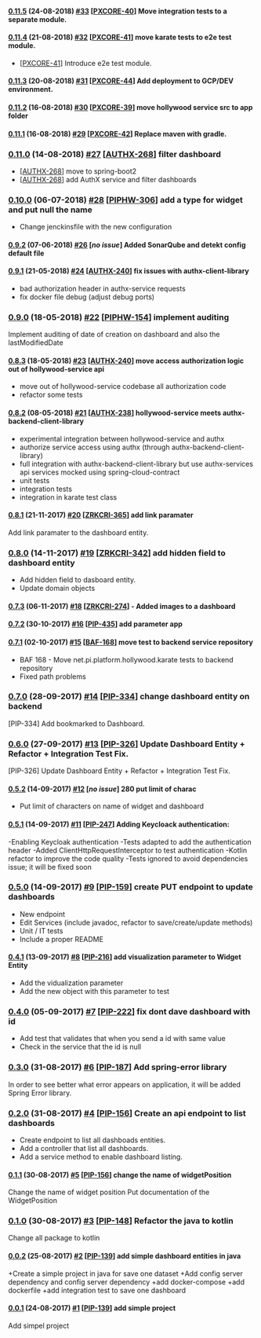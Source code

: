 #### [0.11.5](https://bitbucket.pibenchmark.com/projects/HOL/repos/hollywood-service/browse?at=refs%2Ftags%2Fv0.11.5) (24-08-2018) [#33](https://bitbucket.pibenchmark.com/projects/HOL/repos/hollywood-service/pull-requests/33/overview) [[PXCORE-40](https://jira.predictx.com/browse/PXCORE-40)] Move integration tests to a separate module.

#### [0.11.4](https://bitbucket.pibenchmark.com/projects/HOL/repos/hollywood-service/browse?at=refs%2Ftags%2Fv0.11.4) (21-08-2018) [#32](https://bitbucket.pibenchmark.com/projects/HOL/repos/hollywood-service/pull-requests/32/overview) [[PXCORE-41](https://jira.predictx.com/browse/PXCORE-41)] move karate tests to e2e test module.

* [[PXCORE-41](https://jira.predictx.com/browse/PXCORE-41)] Introduce e2e test module.

#### [0.11.3](https://bitbucket.pibenchmark.com/projects/HOL/repos/hollywood-service/browse?at=refs%2Ftags%2Fv0.11.3) (20-08-2018) [#31](https://bitbucket.pibenchmark.com/projects/HOL/repos/hollywood-service/pull-requests/31/overview) [[PXCORE-44](https://jira.predictx.com/browse/PXCORE-44)] Add deployment to GCP/DEV environment.

#### [0.11.2](https://bitbucket.pibenchmark.com/projects/HOL/repos/hollywood-service/browse?at=refs%2Ftags%2Fv0.11.2) (16-08-2018) [#30](https://bitbucket.pibenchmark.com/projects/HOL/repos/hollywood-service/pull-requests/30/overview) [[PXCORE-39](https://jira.predictx.com/browse/PXCORE-39)] move hollywood service src to app folder

#### [0.11.1](https://bitbucket.pibenchmark.com/projects/HOL/repos/hollywood-service/browse?at=refs%2Ftags%2Fv0.11.1) (16-08-2018) [#29](https://bitbucket.pibenchmark.com/projects/HOL/repos/hollywood-service/pull-requests/29/overview) [[PXCORE-42](https://jira.predictx.com/browse/PXCORE-42)] Replace maven with gradle.

### [0.11.0](https://bitbucket.pibenchmark.com/projects/HOL/repos/hollywood-service/browse?at=refs%2Ftags%2Fv0.11.0) (14-08-2018) [#27](https://bitbucket.pibenchmark.com/projects/HOL/repos/hollywood-service/pull-requests/27/overview) [[AUTHX-268](https://jira.predictx.com/browse/AUTHX-268)] filter dashboard

* [[AUTHX-268](https://jira.predictx.com/browse/AUTHX-268)] move to spring-boot2
* [[AUTHX-268](https://jira.predictx.com/browse/AUTHX-268)] add AuthX service and filter dashboards

### [0.10.0](https://bitbucket.pibenchmark.com/projects/HOL/repos/hollywood-service/browse?at=refs%2Ftags%2Fv0.10.0) (06-07-2018) [#28](https://bitbucket.pibenchmark.com/projects/HOL/repos/hollywood-service/pull-requests/28/overview) [[PIPHW-306](https://jira.predictx.com/browse/PIPHW-306)] add a type for widget and put null the name

+ Change jenckinsfile with the new configuration

#### [0.9.2](https://bitbucket.pibenchmark.com/projects/HOL/repos/hollywood-service/browse?at=refs%2Ftags%2Fv0.9.2) (07-06-2018) [#26](https://bitbucket.pibenchmark.com/projects/HOL/repos/hollywood-service/pull-requests/26/overview) [*no issue*] Added SonarQube and detekt config default file

#### [0.9.1](https://bitbucket.pibenchmark.com/projects/HOL/repos/hollywood-service/browse?at=refs%2Ftags%2Fv0.9.1) (21-05-2018) [#24](https://bitbucket.pibenchmark.com/projects/HOL/repos/hollywood-service/pull-requests/24/overview) [[AUTHX-240](https://jira.predictx.com/browse/AUTHX-240)] fix issues with authx-client-library

* bad authorization header in authx-service requests
* fix docker file debug (adjust debug ports)

### [0.9.0](https://bitbucket.pibenchmark.com/projects/HOL/repos/hollywood-service/browse?at=refs%2Ftags%2Fv0.9.0) (18-05-2018) [#22](https://bitbucket.pibenchmark.com/projects/HOL/repos/hollywood-service/pull-requests/22/overview) [[PIPHW-154](https://jira.predictx.com/browse/PIPHW-154)] implement auditing

Implement auditing of date of creation on dashboard and also the lastModifiedDate

#### [0.8.3](https://bitbucket.pibenchmark.com/projects/HOL/repos/hollywood-service/browse?at=refs%2Ftags%2Fv0.8.3) (18-05-2018) [#23](https://bitbucket.pibenchmark.com/projects/HOL/repos/hollywood-service/pull-requests/23/overview) [[AUTHX-240](https://jira.predictx.com/browse/AUTHX-240)] move access authorization logic out of hollywood-service api

* move out of hollywood-service codebase all authorization code
* refactor some tests

#### [0.8.2](https://bitbucket.pibenchmark.com/projects/HOL/repos/hollywood-service/browse?at=refs%2Ftags%2Fv0.8.2) (08-05-2018) [#21](https://bitbucket.pibenchmark.com/projects/HOL/repos/hollywood-service/pull-requests/21/overview) [[AUTHX-238](https://jira.predictx.com/browse/AUTHX-238)] hollywood-service meets authx-backend-client-library

* experimental integration between hollywood-service and authx
* authorize service access using authx (through authx-backend-client-library)
* full integration with authx-backend-client-library but use authx-services api services mocked using spring-cloud-contract
* unit tests
* integration tests
* integration in karate test class

#### [0.8.1](https://bitbucket.pibenchmark.com/projects/HOL/repos/hollywood-service/browse?at=refs%2Ftags%2Fv0.8.1) (21-11-2017) [#20](https://bitbucket.pibenchmark.com/projects/HOL/repos/hollywood-service/pull-requests/20/overview) [[ZRKCRI-365](https://jira.pibenchmark.com/browse/ZRKCRI-365)] add link paramater

Add link paramater to the dashboard entity.

### [0.8.0](https://bitbucket.pibenchmark.com/projects/HOL/repos/hollywood-service/browse?at=refs%2Ftags%2Fv0.8.0) (14-11-2017) [#19](https://bitbucket.pibenchmark.com/projects/HOL/repos/hollywood-service/pull-requests/19/overview) [[ZRKCRI-342](https://jira.pibenchmark.com/browse/ZRKCRI-342)] add hidden field to dashboard entity

+ Add hidden field to dasboard entity.
+ Update domain objects

#### [0.7.3](https://bitbucket.pibenchmark.com/projects/HOL/repos/hollywood-service/browse?at=refs%2Ftags%2Fv0.7.3) (06-11-2017) [#18](https://bitbucket.pibenchmark.com/projects/HOL/repos/hollywood-service/pull-requests/18/overview) [[ZRKCRI-274](https://jira.pibenchmark.com/browse/ZRKCRI-274)] - Added images to a dashboard

#### [0.7.2](https://bitbucket.pibenchmark.com/projects/HOL/repos/hollywood-service/browse?at=refs%2Ftags%2Fv0.7.2) (30-10-2017) [#16](https://bitbucket.pibenchmark.com/projects/HOL/repos/hollywood-service/pull-requests/16/overview) [[PIP-435](https://jira.pibenchmark.com/browse/PIP-435)] add parameter app

#### [0.7.1](https://bitbucket.pibenchmark.com/projects/HOL/repos/hollywood-service/browse?at=refs%2Ftags%2Fv0.7.1) (02-10-2017) [#15](https://bitbucket.pibenchmark.com/projects/HOL/repos/hollywood-service/pull-requests/15/overview) [[BAF-168](https://jira.pibenchmark.com/browse/BAF-168)] move test to backend service repository

* BAF 168 - Move net.pi.platform.hollywood.karate tests to backend repository
* Fixed path problems

### [0.7.0](https://bitbucket.pibenchmark.com/projects/HOL/repos/hollywood-service/browse?at=refs%2Ftags%2Fv0.7.0) (28-09-2017) [#14](https://bitbucket.pibenchmark.com/projects/HOL/repos/hollywood-service/pull-requests/14/overview) [[PIP-334](https://jira.pibenchmark.com/browse/PIP-334)] change dashboard entity on backend

[PIP-334] Add bookmarked to Dashboard.

### [0.6.0](https://bitbucket.pibenchmark.com/projects/HOL/repos/hollywood-service/browse?at=refs%2Ftags%2Fv0.6.0) (27-09-2017) [#13](https://bitbucket.pibenchmark.com/projects/HOL/repos/hollywood-service/pull-requests/13/overview) [[PIP-326](https://jira.pibenchmark.com/browse/PIP-326)] Update Dashboard Entity + Refactor + Integration Test Fix.

[PIP-326] Update Dashboard Entity + Refactor + Integration Test Fix.

#### [0.5.2](https://bitbucket.pibenchmark.com/projects/HOL/repos/hollywood-service/browse?at=refs%2Ftags%2Fv0.5.2) (14-09-2017) [#12](https://bitbucket.pibenchmark.com/projects/HOL/repos/hollywood-service/pull-requests/12/overview) [*no issue*] 280 put limit of charac

* Put limit of characters on name of widget and dashboard

#### [0.5.1](https://bitbucket.pibenchmark.com/projects/HOL/repos/hollywood-service/browse?at=refs%2Ftags%2Fv0.5.1) (14-09-2017) [#11](https://bitbucket.pibenchmark.com/projects/HOL/repos/hollywood-service/pull-requests/11/overview) [[PIP-247](https://jira.pibenchmark.com/browse/PIP-247)] Adding Keycloack authentication:

-Enabling Keycloak authentication
 -Tests adapted to add the authentication header
 -Added ClientHttpRequestInterceptor to test authentication
 -Kotlin refactor to improve the code quality
 -Tests ignored to avoid dependencies issue; it will be fixed soon

### [0.5.0](https://bitbucket.pibenchmark.com/projects/HOL/repos/hollywood-service/browse?at=refs%2Ftags%2Fv0.5.0) (14-09-2017) [#9](https://bitbucket.pibenchmark.com/projects/HOL/repos/hollywood-service/pull-requests/9/overview) [[PIP-159](https://jira.pibenchmark.com/browse/PIP-159)] create PUT endpoint to update dashboards

- New endpoint
- Edit Services (include javadoc, refactor to save/create/update methods)
- Unit / IT tests
- Include a proper README

#### [0.4.1](https://bitbucket.pibenchmark.com/projects/HOL/repos/hollywood-service/browse?at=refs%2Ftags%2Fv0.4.1) (13-09-2017) [#8](https://bitbucket.pibenchmark.com/projects/HOL/repos/hollywood-service/pull-requests/8/overview) [[PIP-216](https://jira.pibenchmark.com/browse/PIP-216)] add visualization parameter to Widget Entity

* Add the vidualization parameter
* Add the new object with this parameter to test

### [0.4.0](https://bitbucket.pibenchmark.com/projects/HOL/repos/hollywood-service/browse?at=refs%2Ftags%2Fv0.4.0) (05-09-2017) [#7](https://bitbucket.pibenchmark.com/projects/HOL/repos/hollywood-service/pull-requests/7/overview) [[PIP-222](https://jira.pibenchmark.com/browse/PIP-222)] fix dont dave dashboard with id

+ Add test that validates that when you send a id with same value
+ Check in the service that the id is null

### [0.3.0](https://bitbucket.pibenchmark.com/projects/HOL/repos/hollywood-service/browse?at=refs%2Ftags%2Fv0.3.0) (31-08-2017) [#6](https://bitbucket.pibenchmark.com/projects/HOL/repos/hollywood-service/pull-requests/6/overview) [[PIP-187](https://jira.pibenchmark.com/browse/PIP-187)] Add spring-error library

In order to see better what error appears on application, it will be added Spring Error library.

### [0.2.0](https://bitbucket.pibenchmark.com/projects/HOL/repos/hollywood-service/browse?at=refs%2Ftags%2Fv0.2.0) (31-08-2017) [#4](https://bitbucket.pibenchmark.com/projects/HOL/repos/hollywood-service/pull-requests/4/overview) [[PIP-156](https://jira.pibenchmark.com/browse/PIP-156)] Create an api endpoint to list dashboards

* Create endpoint to list all dashboads entities.
* Add a controller that list all dashboards.
* Add a service method to enable dashboard listing.

#### [0.1.1](https://bitbucket.pibenchmark.com/projects/HOL/repos/hollywood-service/browse?at=refs%2Ftags%2Fv0.1.1) (30-08-2017) [#5](https://bitbucket.pibenchmark.com/projects/HOL/repos/hollywood-service/pull-requests/5/overview) [[PIP-156](https://jira.pibenchmark.com/browse/PIP-156)] change the name of widgetPosition

Change the name of widget position
Put documentation of the  WidgetPosition

### [0.1.0](https://bitbucket.pibenchmark.com/projects/HOL/repos/hollywood-service/browse?at=refs%2Ftags%2Fv0.1.0) (30-08-2017) [#3](https://bitbucket.pibenchmark.com/projects/HOL/repos/hollywood-service/pull-requests/3/overview) [[PIP-148](https://jira.pibenchmark.com/browse/PIP-148)] Refactor  the  java to kotlin

Change all package to kotlin

#### [0.0.2](https://bitbucket.pibenchmark.com/projects/HOL/repos/hollywood-service/browse?at=refs%2Ftags%2Fv0.0.2) (25-08-2017) [#2](https://bitbucket.pibenchmark.com/projects/HOL/repos/hollywood-service/pull-requests/2/overview) [[PIP-139](https://jira.pibenchmark.com/browse/PIP-139)] add simple dashboard entities in java

+Create a simple project in java for save one dataset
+Add config server dependency and config server dependency
+add docker-compose
+add dockerfile
+add integration test to save one dashboard

#### [0.0.1](https://bitbucket.pibenchmark.com/projects/HOL/repos/hollywood-service/browse?at=refs%2Ftags%2Fv0.0.1) (24-08-2017) [#1](https://bitbucket.pibenchmark.com/projects/HOL/repos/hollywood-service/pull-requests/1/overview) [[PIP-139](https://jira.pibenchmark.com/browse/PIP-139)] add simple project

Add simpel project

